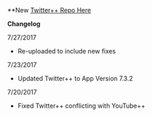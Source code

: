 **New [Twitter++ Repo Here](https://github.com/JMccormick264/TwitterPP)

**Changelog**

7/27/2017

 - Re-uploaded to include new fixes

7/23/2017

 - Updated Twitter++ to App Version 7.3.2

7/20/2017

 - Fixed Twitter++ conflicting with YouTube++